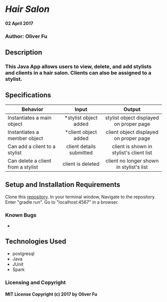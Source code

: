 # _Hair Salon_

####  02 April 2017

### Author: Oliver Fu

## Description

### This Java App allows users to view, delete, and add stylists and clients in a hair salon. Clients can also be assigned to a stylist.

## Specifications

| Behavior |   Input   |   Output   |
|----------|:---------:|:----------:|
|Instantiates a main object|*stylist object added |stylist object displayed on proper page|
|Instantiates a member object|*client object added |client object displayed on proper page|
| Can add a client to a stylist | client details submitted | client is shown in stylist's client list |
|Can delete a client from a stylist |client is deleted|client no longer shown in stylist's list|



## Setup and Installation Requirements

Clone this  [repository](https://github.com/ofu997/JavaWeek3). In your terminal window, Navigate to the repository. Enter "gradle run". Go to "localhost:4567" in a browser.



### Known Bugs
*

## Technologies Used

* postgresql
* Java
* JUnit
* Spark


### Licensing and Copyright

#### MIT License Copyright (c) 2017 by Oliver Fu
